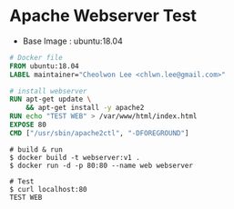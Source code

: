 Apache Webserver Test
========

* Base Image : ubuntu:18.04



```dockerfile
# Docker file
FROM ubuntu:18.04
LABEL maintainer="Cheolwon Lee <chlwn.lee@gmail.com>"

# install webserver
RUN apt-get update \
    && apt-get install -y apache2
RUN echo "TEST WEB" > /var/www/html/index.html
EXPOSE 80
CMD ["/usr/sbin/apache2ctl", "-DFOREGROUND"]
```



```shell
# build & run
$ docker build -t webserver:v1 .
$ docker run -d -p 80:80 --name web webserver
```

```shell
# Test
$ curl localhost:80
TEST WEB
```
